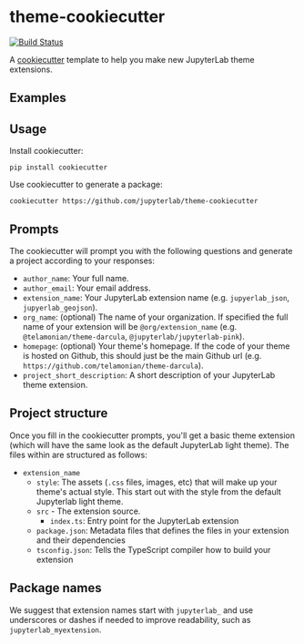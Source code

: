 # theme-cookiecutter

[![Build Status](https://github.com/jupyterlab/theme-cookiecutter/workflows/CI/badge.svg)](https://github.com/jupyterlab/theme-cookiecutter/actions)

A [cookiecutter](https://github.com/audreyr/cookiecutter) template to help you make new JupyterLab theme extensions.

## Examples

## Usage

Install cookiecutter:

```
pip install cookiecutter
```

Use cookiecutter to generate a package:

```
cookiecutter https://github.com/jupyterlab/theme-cookiecutter
```

## Prompts

The cookiecutter will prompt you with the following questions and generate a project according to your responses:

* `author_name`: Your full name.
* `author_email`: Your email address.
* `extension_name`: Your JupyterLab extension name (e.g. `jupyerlab_json`, `jupyerlab_geojson`).
* `org_name`: (optional) The name of your organization. If specified the full name of your extension will be `@org/extension_name` (e.g. `@telamonian/theme-darcula`, `@jupyterlab/jupyterlab-pink`).
* `homepage`: (optional) Your theme's homepage. If the code of your theme is hosted on Github, this should just be the main Github url (e.g. `https://github.com/telamonian/theme-darcula`).
* `project_short_description`: A short description of your JupyterLab theme extension.

## Project structure

Once you fill in the cookiecutter prompts, you'll get a basic theme extension (which will have the same look as the default JupyterLab light theme). The files within are structured as follows:

* `extension_name`
    * `style`: The assets (`.css` files, images, etc) that will make up your theme's actual style. This start out with the style from the default Jupyterlab light theme.
    * `src` - The extension source.
        * `index.ts`: Entry point for the JupyterLab extension
    * `package.json`: Metadata files that defines the files in your extension and their dependencies
    * `tsconfig.json`: Tells the TypeScript compiler how to build your extension

## Package names

We suggest that extension names start with `jupyterlab_` and use underscores or dashes if needed to improve readability, such as `jupyterlab_myextension`.
